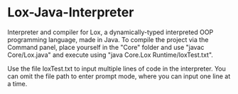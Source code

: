 # Lox-Java-Interpreter
Interpreter and compiler for Lox, a dynamically-typed interpreted OOP programming language, made in Java.
To compile the project via the Command panel, place yourself in the "Core" folder and use "javac Core/Lox.java" and execute using "java Core.Lox Runtime/loxTest.txt".

Use the file loxTest.txt to input multiple lines of code in the interpreter. You can omit the file path to enter prompt mode, where you can input one line at a time.
